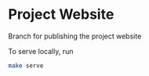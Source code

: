 # Project Website

Branch for publishing the project website

To serve locally, run

```bash
make serve
```
